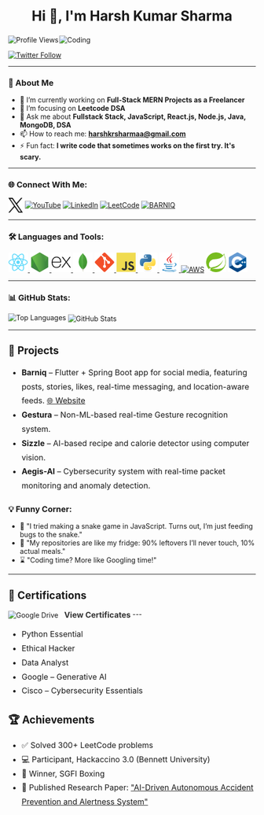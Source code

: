 <h1 align="center">Hi 👋, I'm Harsh Kumar Sharma</h1>
<h3 align="center">
  
</h3>



<img align="right" alt="Coding" width="400" src="https://cdn.dribbble.com/users/1162077/screenshots/3848914/programmer.gif">

<p align="left"> <img src="https://komarev.com/ghpvc/?username=harshkrsharma&label=Profile%20views&color=0e75b6&style=flat" alt="Profile Views" /> </p>
<p align="left">
  <a href="https://twitter.com/Harshkrsharm" target="_blank">
    <img src="https://img.icons8.com/?size=100&id=bG29Ckcdp6YP&format=png&color=000000" alt="Twitter Follow" />
  </a>
</p>


---

### 🌱 About Me
- 🔭 I’m currently working on **Full-Stack MERN Projects as a Freelancer**
- 🌱 I’m focusing on **Leetcode DSA**
- 💬 Ask me about **Fullstack Stack, JavaScript, React.js, Node.js, Java, MongoDB, DSA**
- 📫 How to reach me: **harshkrsharmaa@gmail.com**
- ⚡ Fun fact: **I write code that sometimes works on the first try. It's scary.**

---

### 🌐 Connect With Me:
<p align="left">

  <a href="https://twitter.com/Harshkrsharm" target="_blank"><img align="center" src="https://raw.githubusercontent.com/devicons/devicon/master/icons/twitter/twitter-original.svg" alt="Twitter" height="30" width="30" /></a>
  <a href="https://www.youtube.com/@Barniq.official" target="_blank">
  <img align="center" src="https://cdn-icons-png.flaticon.com/512/1384/1384060.png" alt="YouTube" height="40" width="40" /></a>
 <a href="https://www.linkedin.com/in/harsh-kr-sharma-4961182a8/" target="_blank">
  <img align="center" src="https://cdn-icons-png.flaticon.com/512/174/174857.png" alt="LinkedIn" height="40" width="40" /></a>
  <a href="https://leetcode.com/u/harshkrsharmaa/" target="_blank">
  <img align="center" src="https://upload.wikimedia.org/wikipedia/commons/1/19/LeetCode_logo_black.png" alt="LeetCode" height="40" width="40" /></a>
  <a href="https://barniq.in" target="_blank">
  <img align="center" src="https://i.ibb.co/9FFwYq2/barniq-Logo.jpg" alt="BARNIQ" height="40" width="40" /></a>
</p>


---

### 🛠️ Languages and Tools:
<p align="left">
  <a href="https://reactjs.org/" target="_blank" rel="noreferrer"> <img src="https://raw.githubusercontent.com/devicons/devicon/master/icons/react/react-original.svg" alt="React" width="40" height="40"/> </a>
  <a href="https://nodejs.org/" target="_blank" rel="noreferrer"> <img src="https://raw.githubusercontent.com/devicons/devicon/master/icons/nodejs/nodejs-original.svg" alt="Node.js" width="40" height="40"/> </a>
  <a href="https://expressjs.com/" target="_blank" rel="noreferrer"> <img src="https://raw.githubusercontent.com/devicons/devicon/master/icons/express/express-original.svg" alt="Express.js" width="40" height="40"/> </a>
  <a href="https://www.mongodb.com/" target="_blank" rel="noreferrer"> <img src="https://raw.githubusercontent.com/devicons/devicon/master/icons/mongodb/mongodb-original.svg" alt="MongoDB" width="40" height="40"/> </a>
  <a href="https://git-scm.com/" target="_blank" rel="noreferrer"> <img src="https://raw.githubusercontent.com/devicons/devicon/master/icons/git/git-original.svg" alt="Git" width="40" height="40"/> </a>
  <a href="https://www.javascript.com/" target="_blank" rel="noreferrer"> <img src="https://raw.githubusercontent.com/devicons/devicon/master/icons/javascript/javascript-original.svg" alt="JavaScript" width="40" height="40"/> </a>
  <a href="https://www.python.org/" target="_blank" rel="noreferrer"> <img src="https://raw.githubusercontent.com/devicons/devicon/master/icons/python/python-original.svg" alt="Python" width="40" height="40"/> </a>
  <a href="https://www.java.com/" target="_blank" rel="noreferrer"> <img src="https://raw.githubusercontent.com/devicons/devicon/master/icons/java/java-original.svg" alt="Java" width="40" height="40"/> </a>
  <a href="https://aws.amazon.com/" target="_blank" rel="noreferrer">
  <img src="https://cdn.jsdelivr.net/gh/devicons/devicon/icons/amazonwebservices/amazonwebservices-original-wordmark.svg" alt="AWS" width="40" height="40"/></a>
  <a href="https://spring.io/projects/spring-boot" target="_blank" rel="noreferrer">
  <img src="https://raw.githubusercontent.com/devicons/devicon/master/icons/spring/spring-original.svg" alt="Spring Boot" width="40" height="40"/></a>
  <a href="https://isocpp.org/" target="_blank" rel="noreferrer">
  <img src="https://raw.githubusercontent.com/devicons/devicon/master/icons/cplusplus/cplusplus-original.svg" alt="C++" width="40" height="40"/></a>
</p>

---

### 📊 GitHub Stats:
<p><img align="left" src="https://github-readme-stats.vercel.app/api/top-langs?username=harshkrsharma&show_icons=true&locale=en&layout=compact" alt="Top Languages" /></p>
<p>&nbsp;<img align="center" src="https://github-readme-stats.vercel.app/api?username=harshkrsharma&show_icons=true&locale=en" alt="GitHub Stats" /></p>






---
<div style="margin:20px 0;">
  <h2>🚀 Projects</h2>
  <ul style="margin-top:15px; font-size:16px; line-height:1.8;">
    <li>
      <strong>Barniq</strong> – Flutter + Spring Boot app for social media, featuring posts, stories, likes, 
      real-time messaging, and location-aware feeds. 
      <a href="https://barniq.in" target="_blank" rel="noreferrer">🌐 Website</a>
    </li>
    <li>
      <strong>Gestura</strong> – Non-ML-based real-time Gesture recognition system.
    </li>
    <li>
      <strong>Sizzle</strong> – AI-based recipe and calorie detector using computer vision.
    </li>
    <li>
      <strong>Aegis-AI</strong> – Cybersecurity system with real-time packet monitoring and anomaly detection.
    </li>
  </ul>
</div>


### 💡 Funny Corner:
- 🐍 "I tried making a snake game in JavaScript. Turns out, I’m just feeding bugs to the snake."
- 📂 "My repositories are like my fridge: 90% leftovers I’ll never touch, 10% actual meals."
- ⌛ "Coding time? More like Googling time!"

---
<div style="margin:20px 0;">
  <h2>📜 Certifications</h2>
  <!-- Google Drive Icon with Link -->
  <a href="https://drive.google.com/drive/folders/1WIwIBl5_DFWfJNAIQfWmig3-VqPk6zUU?usp=sharing" 
     target="_blank" rel="noreferrer" style="text-decoration:none;">
    <img src="https://upload.wikimedia.org/wikipedia/commons/d/da/Google_Drive_logo.png" 
         alt="Google Drive" width="40" height="40" style="vertical-align:middle;"/>
    <span style="font-size:16px; margin-left:8px; vertical-align:middle; font-weight:bold; color:#333;">
      View Certificates
    </span>
  </a>
  ---
  <!-- Certifications List -->
  <ul style="margin-top:15px; font-size:16px; line-height:1.8;">
    <li>Python Essential</li>
    <li>Ethical Hacker</li>
    <li>Data Analyst</li>
    <li>Google – Generative AI</li>
    <li>Cisco – Cybersecurity Essentials</li>
  </ul>
</div>
<div style="margin:20px 0;">
  <h2>🏆 Achievements</h2>
  <ul style="margin-top:15px; font-size:16px; line-height:1.8;">
    <li>✅ Solved 300+ LeetCode problems</li>
    <li>💻 Participant, Hackaccino 3.0 (Bennett University)</li>
    <li>🥇 Winner, SGFI Boxing</li>
    <li>📄 Published Research Paper: 
      <a href="https://papers.ssrn.com/sol3/papers.cfm?abstract_id=5032116" target="_blank" rel="noreferrer">
        "AI-Driven Autonomous Accident Prevention and Alertness System"
      </a>
    </li>
  </ul>
</div>


